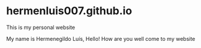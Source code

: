 # hermenluis007.github.io
This is my personal website 

My name is Hermenegildo Luís, Hello! How are you well come to my website
